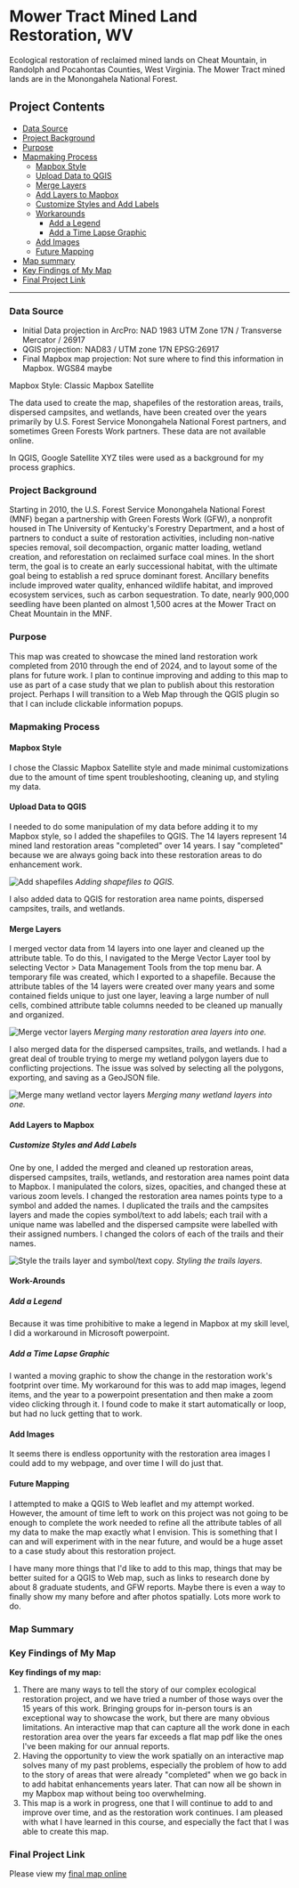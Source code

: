 
# Mower Tract Mined Land Restoration, WV

Ecological restoration of reclaimed mined lands on Cheat Mountain, in Randolph and Pocahontas Counties, West Virginia. The Mower Tract mined lands are in the Monongahela National Forest.

## Project Contents

- [Data Source](#data-source)
- [Project Background](#project-background)
- [Purpose](#purpose)
- [Mapmaking Process](#mapmaking-process)
    - [Mapbox Style](#mapbox-style)
    - [Upload Data to QGIS](#upload-data-to-qgis)
    - [Merge Layers](#merge-layers)
    - [Add Layers to Mapbox](#Add-Layers-to-Mapbox)
    - [Customize Styles and Add Labels](#Customize-styles-and-add-labels)
    - [Workarounds](#Workarounds)
        - [Add a Legend](#add-a-legend)
        - [Add a Time Lapse Graphic](#Add-a-time-lapse-graphic) 
    - [Add Images](#add-images)
    - [Future Mapping](#future-mapping)
- [Map summary](#map-summary)
- [Key Findings of My Map](#key-findings-of-my-map)
- [Final Project Link](#final-project-linkfinal-)

***

### Data Source

* Initial Data projection in ArcPro: NAD 1983 UTM Zone 17N / Transverse Mercator / 26917
* QGIS projection: NAD83 / UTM zone 17N EPSG:26917
* Final Mapbox map projection: Not sure where to find this information in Mapbox. WGS84 maybe

Mapbox Style: Classic Mapbox Satellite

The data used to create the map, shapefiles of the restoration areas, trails, dispersed campsites, and wetlands, have been created over the years primarily by U.S. Forest Service Monongahela National Forest partners, and sometimes Green Forests Work partners. These data are not available online.

In QGIS, Google Satellite XYZ tiles were used as a background for my process graphics.

### Project Background

Starting in 2010, the U.S. Forest Service Monongahela National Forest (MNF) began a partnership with Green Forests Work (GFW), a nonprofit housed in The University of Kentucky's Forestry Department, and a host of partners to conduct a suite of restoration activities, including non-native species removal, soil decompaction, organic matter loading, wetland creation, and reforestation on reclaimed surface coal mines. In the short term, the goal is to create an early successional habitat, with the ultimate goal being to establish a red spruce dominant forest. Ancillary benefits include improved water quality, enhanced wildlife habitat, and improved ecosystem services, such as carbon sequestration. To date, nearly 900,000 seedling have been planted on almost 1,500 acres at the Mower Tract on Cheat Mountain in the MNF.

### Purpose

This map was created to showcase the mined land restoration work completed from 2010 through the end of 2024, and to layout some of the plans for future work. I plan to continue improving and adding to this map to use as part of a case study that we plan to publish about this restoration project. Perhaps I will transition to a Web Map through the QGIS plugin so that I can include clickable information popups. 

### Mapmaking Process

#### Mapbox Style

I chose the Classic Mapbox Satellite style and made minimal customizations due to the amount of time spent troubleshooting, cleaning up, and styling my data.

#### Upload Data to QGIS

I needed to do some manipulation of my data before adding it to my Mapbox style, so I added the shapefiles to QGIS. The 14 layers represent 14 mined land restoration areas "completed" over 14 years. I say "completed" because we are always going back into these restoration areas to do enhancement work.

![Add shapefiles](graphics/2_UploadDataToQGIS.png)
*Adding shapefiles to QGIS.*

I also added data to QGIS for restoration area name points, dispersed campsites, trails, and wetlands. 

#### Merge Layers

I merged vector data from 14 layers into one layer and cleaned up the attribute table. To do this, I navigated to the Merge Vector Layer tool by selecting Vector > Data Management Tools from the top menu bar. A temporary file was created, which I exported to a shapefile. Because the attribute tables of the 14 layers were created over many years and some contained fields unique to just one layer, leaving a large number of null cells, combined attribute table columns needed to be cleaned up manually and organized.

![Merge vector layers](graphics/3_MergeVectorLayers.png)
*Merging many restoration area layers into one.*

I also merged data for the dispersed campsites, trails, and wetlands. I had a great deal of trouble trying to merge my wetland polygon layers due to conflicting projections. The issue was solved by selecting all the polygons, exporting, and saving as a GeoJSON file.

![Merge many wetland vector layers](graphics/8.MergeWetlandDataByType.png)
*Merging many wetland layers into one.*

#### Add Layers to Mapbox
##### Customize Styles and Add Labels

One by one, I added the merged and cleaned up restoration areas, dispersed campsites, trails, wetlands, and restoration area names point data to Mapbox. I manipulated the colors, sizes, opacities, and changed these at various zoom levels. I changed the restoration area names points type to a symbol and added the names. I duplicated the trails and the campsites layers and made the copies symbol/text to add labels; each trail with a unique name was labelled and the dispersed campsite were labelled with their assigned numbers. I changed the colors of each of the trails and their names. 

![Style the trails layer and symbol/text copy.](graphics/9.StyleTrailsLayer.png)
*Styling the trails layers.*

#### Work-Arounds

##### Add a Legend

Because it was time prohibitive to make a legend in Mapbox at my skill level, I did a workaround in Microsoft powerpoint.

##### Add a Time Lapse Graphic

I wanted a moving graphic to show the change in the restoration work's footprint over time. My workaround for this was to add map images, legend items, and the year to a powerpoint presentation and then make a zoom video clicking through it. I found code to make it start automatically or loop, but had no luck getting that to work.

#### Add Images

It seems there is endless opportunity with the restoration area images I could add to my webpage, and over time I will do just that.

#### Future Mapping

I attempted to make a QGIS to Web leaflet and my attempt worked. However, the amount of time left to work on this project was not going to be enough to complete the work needed to refine all the attribute tables of all my data to make the map exactly what I envision. This is something that I can and will experiment with in the near future, and would be a huge asset to a case study about this restoration project.

I have many more things that I'd like to add to this map, things that may be better suited for a QGIS to Web map, such as links to research done by about 8 graduate students, and GFW reports. Maybe there is even a way to finally show my many before and after photos spatially. Lots more work to do. 

### Map Summary

### Key Findings of My Map
**Key findings of my map:**

1. There are many ways to tell the story of our complex ecological restoration project, and we have tried a number of those ways over the 15 years of this work. Bringing groups for in-person tours is an exceptional way to showcase the work, but there are many obvious limitations. An interactive map that can capture all the work done in each restoration area over the years far exceeds a flat map pdf like the ones I've been making for our annual reports.
2. Having the opportunity to view the work spatially on an interactive map solves many of my past problems, especially the problem of how to add to the story of areas that were already "completed" when we go back in to add habitat enhancements years later. That can now all be shown in my Mapbox map without being too overwhelming.
3. This map is a work in progress, one that I will continue to add to and improve over time, and as the restoration work continues. I am pleased with what I have learned in this course, and especially the fact that I was able to create this map.

### Final Project Link

Please view my [final map online](https://AnnaMB64.github.io/MowerTract-WV-restoration/index.html)
